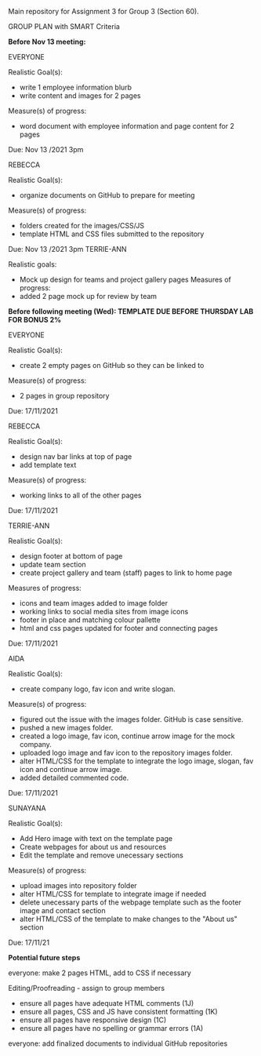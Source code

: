 Main repository for Assignment 3 for Group 3 (Section 60). 

GROUP PLAN with SMART Criteria


**Before Nov 13 meeting:**

EVERYONE

  Realistic Goal(s): 
  - write 1 employee information blurb
  - write content and images for 2 pages

  Measure(s) of progress:
  - word document with employee information and page content for 2 pages

  Due: Nov 13 /2021 3pm

REBECCA

  Realistic Goal(s): 
  - organize documents on GitHub to prepare for meeting

  Measure(s) of progress:
  - folders created for the images/CSS/JS
  - template HTML and CSS files submitted to the repository

  Due: Nov 13 /2021 3pm
TERRIE-ANN

Realistic goals:
- Mock up design for teams and project gallery pages
Measures of progress:
- added 2 page mock up for review by team

**Before following meeting (Wed): TEMPLATE DUE BEFORE THURSDAY LAB FOR BONUS 2%**

EVERYONE

  Realistic Goal(s): 
  - create 2 empty pages on GitHub so they can be linked to

  Measure(s) of progress:
  - 2 pages in group repository

  Due: 17/11/2021

REBECCA

  Realistic Goal(s): 
  - design nav bar links at top of page
  - add template text

  Measure(s) of progress:
   - working links to all of the other pages

Due: 17/11/2021

TERRIE-ANN

  Realistic Goal(s): 
  - design footer at bottom of page
  - update team section
  - create project gallery and team (staff) pages to link to home page

  Measures of progress:
   - icons and team images added to image folder
   - working links to social media sites from image icons
   - footer in place and matching colour pallette
   - html and css pages updated for footer and connecting pages


  Due: 17/11/2021

AIDA

  Realistic Goal(s): 
  - create company logo, fav icon and write slogan.

  Measure(s) of progress:
  - figured out the issue with the images folder. GitHub is case sensitive. 
  - pushed a new images folder.
  - created a logo image, fav icon, continue arrow image for the mock company.  
  - uploaded logo image and fav icon to the repository images folder. 
  - alter HTML/CSS for the template to integrate the logo image, slogan, fav icon and continue arrow image. 
  - added detailed commented code. 

Due: 17/11/2021
           
SUNAYANA

  Realistic Goal(s): 
  - Add Hero image with text on the template page
  - Create webpages for about us and resources
  - Edit the template and remove unecessary sections

  Measure(s) of progress:
  - upload images into repository folder 
  - alter HTML/CSS for template to integrate image if needed
  - delete unecessary parts of the webpage template such as the footer image and contact section
  - alter HTML/CSS of the template to make changes to the "About us" section

  Due: 17/11/21 

**Potential future steps**

everyone: make 2 pages HTML, add to CSS if necessary

Editing/Proofreading - assign to group members

- ensure all pages have adequate HTML comments (1J)
- ensure all pages, CSS and JS have consistent formatting (1K)
- ensure all pages have responsive design (1C)
- ensure all pages have no spelling or grammar errors (1A)

everyone: add finalized documents to individual GitHub repositories

